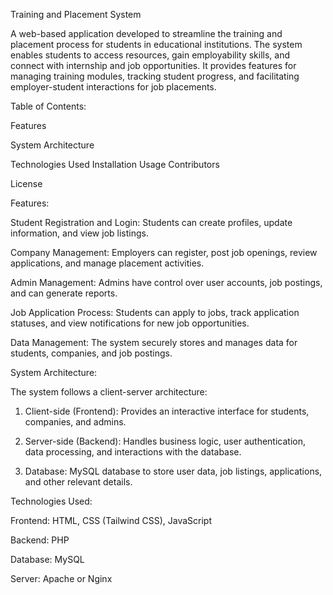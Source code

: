 
Training and Placement System

A web-based application developed to streamline the training and placement process for students in educational institutions. The system enables students to access resources, gain employability skills, and connect with internship and job opportunities. It provides features for managing training modules, tracking student progress, and facilitating employer-student interactions for job placements.

Table of Contents:

Features

System Architecture

Technologies Used
Installation
Usage
Contributors

License


Features:

Student Registration and Login: Students can create profiles, update information, and view job listings.

Company Management: Employers can register, post job openings, review applications, and manage placement activities.

Admin Management: Admins have control over user accounts, job postings, and can generate reports.

Job Application Process: Students can apply to jobs, track application statuses, and view notifications for new job opportunities.

Data Management: The system securely stores and manages data for students, companies, and job postings.


System Architecture:

The system follows a client-server architecture:

1. Client-side (Frontend): Provides an interactive interface for students, companies, and admins.


2. Server-side (Backend): Handles business logic, user authentication, data processing, and interactions with the database.


3. Database: MySQL database to store user data, job listings, applications, and other relevant details.



Technologies Used:

Frontend: HTML, CSS (Tailwind CSS), JavaScript

Backend: PHP

Database: MySQL

Server: Apache or Nginx






